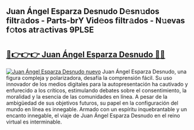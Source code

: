 ## Juan Ángel Esparza Desnudo D𝚎sn𝚞dos filtr𝚊dos - Parts-brY Vid𝚎os filtr𝚊dos - N𝚞evas f𝚘tos atr𝚊ctivas 9PLSE

# <h2><a href="http://mb9c1n8.tromn.icu/?c=Juan+%c3%81ngel+Esparza+Desnudo">🔗👉👉👉 Juan Ángel Esparza Desnudo 🔗🔗</a></h2>

[![Juan Ángel Esparza Desnudo nuevo](https://i.imgur.com/pEAQMta.gif)](http://mb9c1n8.tromn.icu/?c=Juan+%c3%81ngel+Esparza+Desnudo)
Juan Ángel Esparza Desnudo, una figura compleja y polarizadora, desafía la comprensión fácil. Su uso innovador de los medios digitales para la autopresentación ha cautivado y enfurecido a los críticos, estimulando debates sobre el consentimiento, la moralidad y la esencia de las comunidades en línea. A pesar de la ambigüedad de sus objetivos futuros, su papel en la configuración del mundo en línea es innegable. Armado con un espíritu inquebrantable y un encanto innegable, el viaje de Juan Ángel Esparza Desnudo en el reino virtual es interminable.
